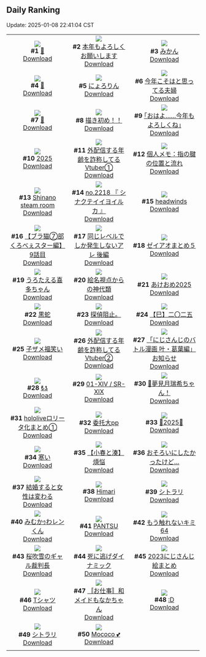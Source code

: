 ## Daily Ranking
Update: 2025-01-08 22:41:04 CST

|      |      |      |
| :----: | :----: | :----: |
| ![](https://i.pixiv.re/c/240x480/img-master/img/2025/01/06/00/40/09/125946101_p0_master1200.jpg)<br>**#1** [🐍](https://www.pixiv.net/artworks/125946101)<br>[Download](https://i.pixiv.re/img-original/img/2025/01/06/00/40/09/125946101_p0.png) | ![](https://i.pixiv.re/c/240x480/img-master/img/2025/01/06/19/31/27/125966179_p0_master1200.jpg)<br>**#2** [本年もよろしくお願いします](https://www.pixiv.net/artworks/125966179)<br>[Download](https://i.pixiv.re/img-original/img/2025/01/06/19/31/27/125966179_p0.jpg) | ![](https://i.pixiv.re/c/240x480/img-master/img/2025/01/06/20/30/01/125967925_p0_master1200.jpg)<br>**#3** [みかん](https://www.pixiv.net/artworks/125967925)<br>[Download](https://i.pixiv.re/img-original/img/2025/01/06/20/30/01/125967925_p0.png) |
| ![](https://i.pixiv.re/c/240x480/img-master/img/2025/01/07/04/10/24/125981673_p0_master1200.jpg)<br>**#4** [🐍](https://www.pixiv.net/artworks/125981673)<br>[Download](https://i.pixiv.re/img-original/img/2025/01/07/04/10/24/125981673_p0.png) | ![](https://i.pixiv.re/c/240x480/img-master/img/2025/01/06/00/07/39/125944870_p0_master1200.jpg)<br>**#5** [にょろりん](https://www.pixiv.net/artworks/125944870)<br>[Download](https://i.pixiv.re/img-original/img/2025/01/06/00/07/39/125944870_p0.jpg) | ![](https://i.pixiv.re/c/240x480/img-master/img/2025/01/06/00/03/22/125944600_p0_master1200.jpg)<br>**#6** [今年こそはと思ってる夫婦](https://www.pixiv.net/artworks/125944600)<br>[Download](https://i.pixiv.re/img-original/img/2025/01/06/00/03/22/125944600_p0.jpg) |
| ![](https://i.pixiv.re/c/240x480/img-master/img/2025/01/06/00/19/30/125945321_p0_master1200.jpg)<br>**#7** [💖](https://www.pixiv.net/artworks/125945321)<br>[Download](https://i.pixiv.re/img-original/img/2025/01/06/00/19/30/125945321_p0.png) | ![](https://i.pixiv.re/c/240x480/img-master/img/2025/01/06/20/09/58/125967377_p0_master1200.jpg)<br>**#8** [描き初め！！](https://www.pixiv.net/artworks/125967377)<br>[Download](https://i.pixiv.re/img-original/img/2025/01/06/20/09/58/125967377_p0.png) | ![](https://i.pixiv.re/c/240x480/img-master/img/2025/01/06/17/08/53/125962046_p0_master1200.jpg)<br>**#9** [｢おはよ……今年もよろしくね｣](https://www.pixiv.net/artworks/125962046)<br>[Download](https://i.pixiv.re/img-original/img/2025/01/06/17/08/53/125962046_p0.jpg) |
| ![](https://i.pixiv.re/c/240x480/img-master/img/2025/01/06/01/58/34/125948165_p0_master1200.jpg)<br>**#10** [2025](https://www.pixiv.net/artworks/125948165)<br>[Download](https://i.pixiv.re/img-original/img/2025/01/06/01/58/34/125948165_p0.png) | ![](https://i.pixiv.re/c/240x480/img-master/img/2025/01/06/20/59/31/125968884_p0_master1200.jpg)<br>**#11** [外配信する年齢を詐称してるVtuber①](https://www.pixiv.net/artworks/125968884)<br>[Download](https://i.pixiv.re/img-original/img/2025/01/06/20/59/31/125968884_p0.jpg) | ![](https://i.pixiv.re/c/240x480/img-master/img/2025/01/07/06/00/07/125982861_p0_master1200.jpg)<br>**#12** [個人メモ：指の腱の位置と流れ](https://www.pixiv.net/artworks/125982861)<br>[Download](https://i.pixiv.re/img-original/img/2025/01/07/06/00/07/125982861_p0.jpg) |
| ![](https://i.pixiv.re/c/240x480/img-master/img/2025/01/06/15/05/15/125959611_p0_master1200.jpg)<br>**#13** [Shinano steam room](https://www.pixiv.net/artworks/125959611)<br>[Download](https://i.pixiv.re/img-original/img/2025/01/06/15/05/15/125959611_p0.jpg) | ![](https://i.pixiv.re/c/240x480/img-master/img/2025/01/06/23/44/48/125975173_p0_master1200.jpg)<br>**#14** [no.2218 『 シナクテイイヨイルカ 』](https://www.pixiv.net/artworks/125975173)<br>[Download](https://i.pixiv.re/img-original/img/2025/01/06/23/44/48/125975173_p0.jpg) | ![](https://i.pixiv.re/c/240x480/img-master/img/2025/01/07/00/00/14/125975794_p0_master1200.jpg)<br>**#15** [headwinds](https://www.pixiv.net/artworks/125975794)<br>[Download](https://i.pixiv.re/img-original/img/2025/01/07/00/00/14/125975794_p0.png) |
| ![](https://i.pixiv.re/c/240x480/img-master/img/2025/01/06/19/00/17/125965203_p0_master1200.jpg)<br>**#16** [【ブラ猫⑦部 くろべぇスター編】 9話目](https://www.pixiv.net/artworks/125965203)<br>[Download](https://i.pixiv.re/img-original/img/2025/01/06/19/00/17/125965203_p0.png) | ![](https://i.pixiv.re/c/240x480/img-master/img/2025/01/06/00/07/19/125944856_p0_master1200.jpg)<br>**#17** [同じレベルでしか発生しないアレ 後編](https://www.pixiv.net/artworks/125944856)<br>[Download](https://i.pixiv.re/img-original/img/2025/01/06/00/07/19/125944856_p0.jpg) | ![](https://i.pixiv.re/c/240x480/img-master/img/2025/01/06/12/16/51/125956644_p0_master1200.jpg)<br>**#18** [ゼイアオまとめ５](https://www.pixiv.net/artworks/125956644)<br>[Download](https://i.pixiv.re/img-original/img/2025/01/06/12/16/51/125956644_p0.png) |
| ![](https://i.pixiv.re/c/240x480/img-master/img/2025/01/06/00/03/26/125944607_p0_master1200.jpg)<br>**#19** [うろたえる喜多ちゃん](https://www.pixiv.net/artworks/125944607)<br>[Download](https://i.pixiv.re/img-original/img/2025/01/06/00/03/26/125944607_p0.png) | ![](https://i.pixiv.re/c/240x480/img-master/img/2025/01/06/19/27/15/125966024_p0_master1200.jpg)<br>**#20** [絵名視点からの神代類](https://www.pixiv.net/artworks/125966024)<br>[Download](https://i.pixiv.re/img-original/img/2025/01/06/19/27/15/125966024_p0.jpg) | ![](https://i.pixiv.re/c/240x480/img-master/img/2025/01/06/10/14/01/125954676_p0_master1200.jpg)<br>**#21** [あけおめ2025](https://www.pixiv.net/artworks/125954676)<br>[Download](https://i.pixiv.re/img-original/img/2025/01/06/10/14/01/125954676_p0.jpg) |
| ![](https://i.pixiv.re/c/240x480/img-master/img/2025/01/06/00/19/49/125945337_p0_master1200.jpg)<br>**#22** [黒蛇](https://www.pixiv.net/artworks/125945337)<br>[Download](https://i.pixiv.re/img-original/img/2025/01/06/00/19/49/125945337_p0.png) | ![](https://i.pixiv.re/c/240x480/img-master/img/2025/01/06/11/09/36/125955445_p0_master1200.jpg)<br>**#23** [探偵阻止。](https://www.pixiv.net/artworks/125955445)<br>[Download](https://i.pixiv.re/img-original/img/2025/01/06/11/09/36/125955445_p0.jpg) | ![](https://i.pixiv.re/c/240x480/img-master/img/2025/01/07/00/00/11/125975774_p0_master1200.jpg)<br>**#24** [【巳】二〇二五](https://www.pixiv.net/artworks/125975774)<br>[Download](https://i.pixiv.re/img-original/img/2025/01/07/00/00/11/125975774_p0.jpg) |
| ![](https://i.pixiv.re/c/240x480/img-master/img/2025/01/06/00/06/51/125944829_p0_master1200.jpg)<br>**#25** [子ザメ福笑い](https://www.pixiv.net/artworks/125944829)<br>[Download](https://i.pixiv.re/img-original/img/2025/01/06/00/06/51/125944829_p0.jpg) | ![](https://i.pixiv.re/c/240x480/img-master/img/2025/01/07/21/21/19/126000598_p0_master1200.jpg)<br>**#26** [外配信する年齢を詐称してるVtuber②](https://www.pixiv.net/artworks/126000598)<br>[Download](https://i.pixiv.re/img-original/img/2025/01/07/21/21/19/126000598_p0.png) | ![](https://i.pixiv.re/c/240x480/img-master/img/2025/01/06/20/28/09/125967856_p0_master1200.jpg)<br>**#27** [「にじさんじのバトル漫画 叶・葛葉編」お知らせ](https://www.pixiv.net/artworks/125967856)<br>[Download](https://i.pixiv.re/img-original/img/2025/01/06/20/28/09/125967856_p0.jpg) |
| ![](https://i.pixiv.re/c/240x480/img-master/img/2025/01/06/12/07/35/125956465_p0_master1200.jpg)<br>**#28** [₺ƾ](https://www.pixiv.net/artworks/125956465)<br>[Download](https://i.pixiv.re/img-original/img/2025/01/06/12/07/35/125956465_p0.png) | ![](https://i.pixiv.re/c/240x480/img-master/img/2025/01/06/01/00/01/125946715_p0_master1200.jpg)<br>**#29** [01-ⅩⅣ /  SR-ⅩⅨ](https://www.pixiv.net/artworks/125946715)<br>[Download](https://i.pixiv.re/img-original/img/2025/01/06/01/00/01/125946715_p0.png) | ![](https://i.pixiv.re/c/240x480/img-master/img/2025/01/06/22/38/57/125972750_p0_master1200.jpg)<br>**#30** [🥛夢見月瑞希ちゃん！](https://www.pixiv.net/artworks/125972750)<br>[Download](https://i.pixiv.re/img-original/img/2025/01/06/22/38/57/125972750_p0.jpg) |
| ![](https://i.pixiv.re/c/240x480/img-master/img/2025/01/07/14/11/41/125990106_p0_master1200.jpg)<br>**#31** [hololiveロリータ化まとめ①](https://www.pixiv.net/artworks/125990106)<br>[Download](https://i.pixiv.re/img-original/img/2025/01/07/14/11/41/125990106_p0.jpg) | ![](https://i.pixiv.re/c/240x480/img-master/img/2025/01/06/16/10/26/125960795_p0_master1200.jpg)<br>**#32** [委托大pp](https://www.pixiv.net/artworks/125960795)<br>[Download](https://i.pixiv.re/img-original/img/2025/01/06/16/10/26/125960795_p0.jpg) | ![](https://i.pixiv.re/c/240x480/img-master/img/2025/01/06/00/00/26/125944222_p0_master1200.jpg)<br>**#33** [🐍2025🐍](https://www.pixiv.net/artworks/125944222)<br>[Download](https://i.pixiv.re/img-original/img/2025/01/06/00/00/26/125944222_p0.jpg) |
| ![](https://i.pixiv.re/c/240x480/img-master/img/2025/01/06/00/27/31/125945629_p0_master1200.jpg)<br>**#34** [寒い](https://www.pixiv.net/artworks/125945629)<br>[Download](https://i.pixiv.re/img-original/img/2025/01/06/00/27/31/125945629_p0.jpg) | ![](https://i.pixiv.re/c/240x480/img-master/img/2025/01/06/23/33/41/125974749_p0_master1200.jpg)<br>**#35** [【小春と湊】煩悩](https://www.pixiv.net/artworks/125974749)<br>[Download](https://i.pixiv.re/img-original/img/2025/01/06/23/33/41/125974749_p0.png) | ![](https://i.pixiv.re/c/240x480/img-master/img/2025/01/06/23/59/14/125975687_p0_master1200.jpg)<br>**#36** [おそろいにしたかったけど…](https://www.pixiv.net/artworks/125975687)<br>[Download](https://i.pixiv.re/img-original/img/2025/01/06/23/59/14/125975687_p0.jpg) |
| ![](https://i.pixiv.re/c/240x480/img-master/img/2025/01/07/00/03/14/125976176_p0_master1200.jpg)<br>**#37** [結婚すると女性は変わる](https://www.pixiv.net/artworks/125976176)<br>[Download](https://i.pixiv.re/img-original/img/2025/01/07/00/03/14/125976176_p0.jpg) | ![](https://i.pixiv.re/c/240x480/img-master/img/2025/01/06/19/41/29/125966449_p0_master1200.jpg)<br>**#38** [Himari](https://www.pixiv.net/artworks/125966449)<br>[Download](https://i.pixiv.re/img-original/img/2025/01/06/19/41/29/125966449_p0.jpg) | ![](https://i.pixiv.re/c/240x480/img-master/img/2025/01/07/01/03/34/125978287_p0_master1200.jpg)<br>**#39** [シトラリ](https://www.pixiv.net/artworks/125978287)<br>[Download](https://i.pixiv.re/img-original/img/2025/01/07/01/03/34/125978287_p0.jpg) |
| ![](https://i.pixiv.re/c/240x480/img-master/img/2025/01/06/00/38/48/125946061_p0_master1200.jpg)<br>**#40** [みむかｩわレンくん](https://www.pixiv.net/artworks/125946061)<br>[Download](https://i.pixiv.re/img-original/img/2025/01/06/00/38/48/125946061_p0.jpg) | ![](https://i.pixiv.re/c/240x480/img-master/img/2025/01/06/01/20/42/125947309_p0_master1200.jpg)<br>**#41** [PANTSU](https://www.pixiv.net/artworks/125947309)<br>[Download](https://i.pixiv.re/img-original/img/2025/01/06/01/20/42/125947309_p0.jpg) | ![](https://i.pixiv.re/c/240x480/img-master/img/2025/01/07/12/56/23/125988826_p0_master1200.jpg)<br>**#42** [もう触れないキミ64](https://www.pixiv.net/artworks/125988826)<br>[Download](https://i.pixiv.re/img-original/img/2025/01/07/12/56/23/125988826_p0.jpg) |
| ![](https://i.pixiv.re/c/240x480/img-master/img/2025/01/06/13/19/09/125955951_p0_master1200.jpg)<br>**#43** [桜吹雪のギャル裁判長](https://www.pixiv.net/artworks/125955951)<br>[Download](https://i.pixiv.re/img-original/img/2025/01/06/13/19/09/125955951_p0.png) | ![](https://i.pixiv.re/c/240x480/img-master/img/2025/01/06/08/43/36/125953485_p0_master1200.jpg)<br>**#44** [死に逃げダイナミック](https://www.pixiv.net/artworks/125953485)<br>[Download](https://i.pixiv.re/img-original/img/2025/01/06/08/43/36/125953485_p0.jpg) | ![](https://i.pixiv.re/c/240x480/img-master/img/2025/01/07/13/43/33/125989634_p0_master1200.jpg)<br>**#45** [2023にじさんじ絵まとめ](https://www.pixiv.net/artworks/125989634)<br>[Download](https://i.pixiv.re/img-original/img/2025/01/07/13/43/33/125989634_p0.jpg) |
| ![](https://i.pixiv.re/c/240x480/img-master/img/2025/01/07/01/16/04/125978611_p0_master1200.jpg)<br>**#46** [Tシャツ](https://www.pixiv.net/artworks/125978611)<br>[Download](https://i.pixiv.re/img-original/img/2025/01/07/01/16/04/125978611_p0.jpg) | ![](https://i.pixiv.re/c/240x480/img-master/img/2025/01/06/13/19/00/125957758_p0_master1200.jpg)<br>**#47** [〚お仕事〛和メイドもなかちゃん](https://www.pixiv.net/artworks/125957758)<br>[Download](https://i.pixiv.re/img-original/img/2025/01/06/13/19/00/125957758_p0.jpg) | ![](https://i.pixiv.re/c/240x480/img-master/img/2025/01/06/13/10/29/125957627_p0_master1200.jpg)<br>**#48** [:D](https://www.pixiv.net/artworks/125957627)<br>[Download](https://i.pixiv.re/img-original/img/2025/01/06/13/10/29/125957627_p0.jpg) |
| ![](https://i.pixiv.re/c/240x480/img-master/img/2025/01/07/00/00/22/125975832_p0_master1200.jpg)<br>**#49** [シトラリ](https://www.pixiv.net/artworks/125975832)<br>[Download](https://i.pixiv.re/img-original/img/2025/01/07/00/00/22/125975832_p0.png) | ![](https://i.pixiv.re/c/240x480/img-master/img/2025/01/06/07/09/00/125952308_p0_master1200.jpg)<br>**#50** [Mococo 💕](https://www.pixiv.net/artworks/125952308)<br>[Download](https://i.pixiv.re/img-original/img/2025/01/06/07/09/00/125952308_p0.png) |
|      |
